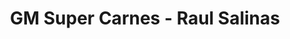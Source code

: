 ---
title: "GM Super Carnes - Raul Salinas"
url: /gral-escobedo/gm-super-carnes-raul-salinas/
shop: carnicero
---